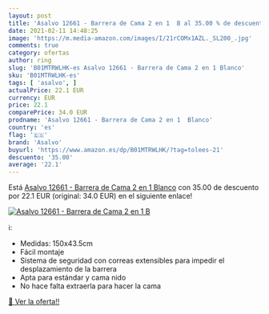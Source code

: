 ```yaml
---
layout: post
title: 'Asalvo 12661 - Barrera de Cama 2 en 1  B al 35.00 % de descuento'
date: 2021-02-11 14:48:25
image: 'https://m.media-amazon.com/images/I/21rCOMx1AZL._SL200_.jpg'
comments: true
category: ofertas
author: ring
slug: 'B01MTRWLHK-es Asalvo 12661 - Barrera de Cama 2 en 1 Blanco'
sku: 'B01MTRWLHK-es'
tags: [ 'asalvo', ]
actualPrice: 22.1 EUR
currency: EUR
price: 22.1
comparePrice: 34.0 EUR
prodname: 'Asalvo 12661 - Barrera de Cama 2 en 1  Blanco'
country: 'es'
flag: '🇪🇸'
brand: 'Asalvo'
buyurl: 'https://www.amazon.es/dp/B01MTRWLHK/?tag=tolees-21'
descuento: '35.00'
average: '22.1'
---
```


Está [Asalvo 12661 - Barrera de Cama 2 en 1  Blanco](https://www.amazon.es/dp/B01MTRWLHK/?tag=tolees-21) con 35.00 de descuento por 22.1 EUR (original: 34.0 EUR) en el siguiente enlace!

[![Asalvo 12661 - Barrera de Cama 2 en 1  B](https://m.media-amazon.com/images/I/21rCOMx1AZL._SL200_.jpg)](https://www.amazon.es/dp/B01MTRWLHK/?tag=tolees-21)

ℹ️:

- Medidas: 150x43.5cm
- Fácil montaje
- Sistema de seguridad con correas extensibles para impedir el desplazamiento de la barrera
- Apta para estándar y cama nido
- No hace falta extraerla para hacer la cama

[🛒 Ver la oferta!!](https://www.amazon.es/dp/B01MTRWLHK/?tag=tolees-21)
